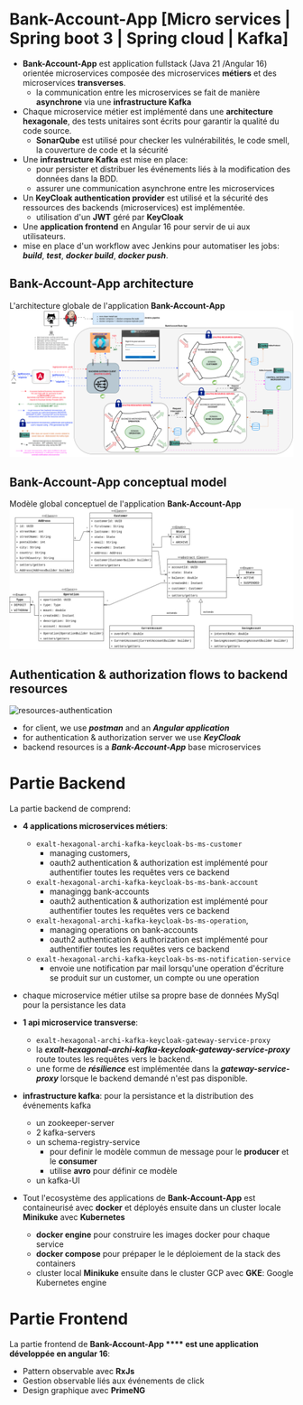 # Bank-Account-App [Micro services | Spring boot 3 | Spring cloud | Kafka]
- **Bank-Account-App** est application fullstack (Java 21 /Angular 16) orientée microservices composée des microservices **métiers** et des  microservices **transverses**.
    - la communication entre les microservices se fait de manière **asynchrone** via une **infrastructure Kafka**
- Chaque microservice métier est implémenté dans une **architecture hexagonale**, des tests unitaires sont écrits pour garantir la qualité du code source.
    - **SonarQube** est utilisé pour checker les vulnérabilités, le code smell, la couverture de code et la sécurité
- Une **infrastructure Kafka** est mise en place:
    - pour persister et distribuer les événements liés à la modification des données dans la BDD.
    - assurer une communication asynchrone entre les microservices
- Un **KeyCloak authentication provider** est utilisé et la sécurité des ressources des backends (microservices) est implémentée.
    - utilisation d'un **JWT** géré par **KeyCloak**
- Une **application frontend** en Angular 16 pour servir de ui aux utilisateurs.
- mise en place d'un workflow avec Jenkins pour automatiser les jobs: ***build***, ***test***, ***docker build***, ***docker push***.

## Bank-Account-App architecture
L'architecture globale de l'application **Bank-Account-App**
![application-architecture](diagrams/Peek%202024-12-13%2013-41.gif)

## Bank-Account-App conceptual model
Modèle global conceptuel de l'application **Bank-Account-App**
![conceptual-model](diagrams/exalt-account-conception.jpg)

## Authentication & authorization flows to backend resources
![resources-authentication](diagrams/authentication-authorization-flow.png)
- for client, we use ***postman*** and an ***Angular application***
- for authentication & authorization server we use ***KeyCloak***
- backend resources is a ***Bank-Account-App*** base microservices

# Partie Backend
La partie backend de comprend:

 - **4 applications microservices métiers**:
    - ```exalt-hexagonal-archi-kafka-keycloak-bs-ms-customer```
        - managing customers, 
        - oauth2 authentication & authorization est implémenté pour authentifier toutes les requêtes vers ce backend
    - ```exalt-hexagonal-archi-kafka-keycloak-bs-ms-bank-account```
        - managingg bank-accounts
        - oauth2 authentication & authorization est implémenté pour authentifier toutes les requêtes vers ce backend
    - ```exalt-hexagonal-archi-kafka-keycloak-bs-ms-operation```,
        - managing operations on bank-accounts
        - oauth2 authentication & authorization est implémenté pour authentifier toutes les requêtes vers ce backend
    - ```exalt-hexagonal-archi-kafka-keycloak-bs-ms-notification-service```
        - envoie une notification par mail lorsqu'une operation d'écriture se produit sur un customer, un compte ou une operation 

- chaque microservice métier utilse sa propre base de données MySql pour la persistance les data

- **1 api microservice transverse**: 
    - ```exalt-hexagonal-archi-kafka-keycloak-gateway-service-proxy```  
    - la ***exalt-hexagonal-archi-kafka-keycloak-gateway-service-proxy*** route toutes les requêtes vers le backend.
    - une forme de ***résilience*** est implémentée dans la ***gateway-service-proxy*** lorsque le backend demandé n'est pas disponible.

- **infrastructure kafka**: pour la persistance et la distribution des événements kafka
    - un zookeeper-server 
    - 2 kafka-servers
    - un schema-registry-service
        - pour definir le modèle commun de message pour le **producer** et le **consumer**
        - utilise **avro** pour définir ce modèle
    - un kafka-UI

- Tout l'ecosystème des applications de **Bank-Account-App** est containeurisé avec **docker** et déployés ensuite dans un cluster locale **Minikuke** avec **Kubernetes**
    - **docker engine** pour construire les images docker pour chaque service
    - **docker compose** pour prépaper le le déploiement de la stack des containers 
    - cluster local **Minikuke** ensuite dans le cluster GCP avec **GKE**: Google Kubernetes engine

# Partie Frontend

La partie frontend de **Bank-Account-App **** est une application développée en angular 16**:
- Pattern observable avec **RxJs**
- Gestion observable liés aux événements de click
- Design graphique avec **PrimeNG**
